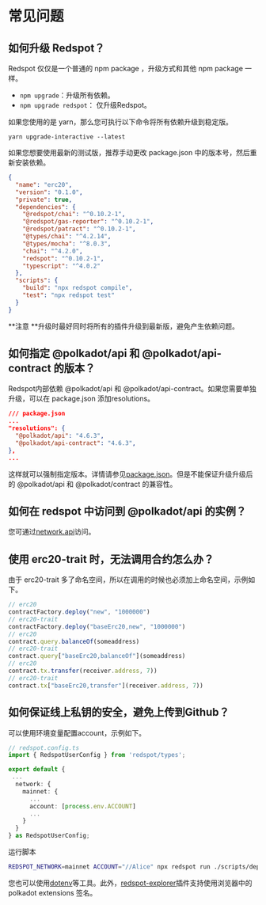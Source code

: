 # 常见问题

## **如何升级 Redspot？**

Redspot 仅仅是一个普通的 npm package ，升级方式和其他 npm package 一样。

* `npm upgrade`：升级所有依赖。
* `npm upgrade redspot`： 仅升级Redspot。

如果您使用的是 yarn，那么您可执行以下命令将所有依赖升级到稳定版。

`yarn upgrade-interactive --latest`

如果您想要使用最新的测试版，推荐手动更改 package.json 中的版本号，然后重新安装依赖。

```json
{
  "name": "erc20",
  "version": "0.1.0",
  "private": true,
  "dependencies": {
    "@redspot/chai": "^0.10.2-1",
    "@redspot/gas-reporter": "^0.10.2-1",
    "@redspot/patract": "^0.10.2-1",
    "@types/chai": "^4.2.14",
    "@types/mocha": "^8.0.3",
    "chai": "^4.2.0",
    "redspot": "^0.10.2-1",
    "typescript": "^4.0.2"
  },
  "scripts": {
    "build": "npx redspot compile",
    "test": "npx redspot test"
  }
}
```

**注意 **升级时最好同时将所有的插件升级到最新版，避免产生依赖问题。

## **如何指定 @polkadot/api 和 @polkadot/api-contract 的版本？**

Redspot内部依赖 @polkadot/api 和 @polkadot/api-contract。如果您需要单独升级，可以在 package.json 添加resolutions。

```json
/// package.json
...
"resolutions": {
  "@polkadot/api": "4.6.3",
  "@polkadot/api-contract": "4.6.3",
},
...
```

这样就可以强制指定版本。详情请参见[package.json](https://classic.yarnpkg.com/en/docs/package-json/#toc-resolutions)。但是不能保证升级升级后的 @polkadot/api 和 @polkadot/contract 的兼容性。

## **如何在 redspot 中访问到 @polkadot/api 的实例？**

您可通过[network.api](https://patractlabs.github.io/substrate-contracts-book/redspot/runtime-environment.html#network)访问。

## **使用 erc20-trait 时，无法调用合约怎么办？**

由于 erc20-trait 多了命名空间，所以在调用的时候也必须加上命名空间，示例如下。

```typescript
// erc20
contractFactory.deploy("new", "1000000")
// erc20-trait
contractFactory.deploy("baseErc20,new", "1000000")
// erc20
contract.query.balanceOf(someaddress)
// erc20-trait
contract.query["baseErc20,balanceOf"](someaddress)
// erc20
contract.tx.transfer(receiver.address, 7))
// erc20-trait
contract.tx["baseErc20,transfer"](receiver.address, 7))
```

## **如何保证线上私钥的安全，避免上传到Github？**

可以使用环境变量配置account，示例如下。

```typescript
// redspot.config.ts
import { RedspotUserConfig } from 'redspot/types';

export default {
 ...
  network: {
    mainnet: {
      ...
      account: [process.env.ACCOUNT]
      ...
    }
  }
} as RedspotUserConfig;
```

运行脚本

```bash
REDSPOT_NETWORK=mainnet ACCOUNT="//Alice" npx redspot run ./scripts/deploy.ts
```

您也可以使用[dotenv](https://github.com/motdotla/dotenv)等工具。此外，[redspot-explorer](https://patractlabs.github.io/substrate-contracts-book/redspot/plugin/redspot-explorer.html)插件支持使用浏览器中的 polkadot extensions 签名。



